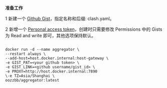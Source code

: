 **准备工作**

1 新建一个 [Github Gist](https://gist.github.com/)，指定名称和后缀: clash.yaml。

2 新增一个 [Personal access token](https://github.com/settings/tokens?type=beta)，创建时只需要修改 Permissions 中的 Gists 为 Read and write 即可，其他选项保持默认。

```

docker run -d --name aggregator \
--restart always \
--add-host=host.docker.internal:host-gateway \
-e GIST_PAT=<your github token> \
-e GIST_LINK=<github username/gist_id> \
-e PROXY=http://host.docker.internal:7890
\-e TZ=Asia/Shanghai \
oozzbb/aggregator:latest

``` 
